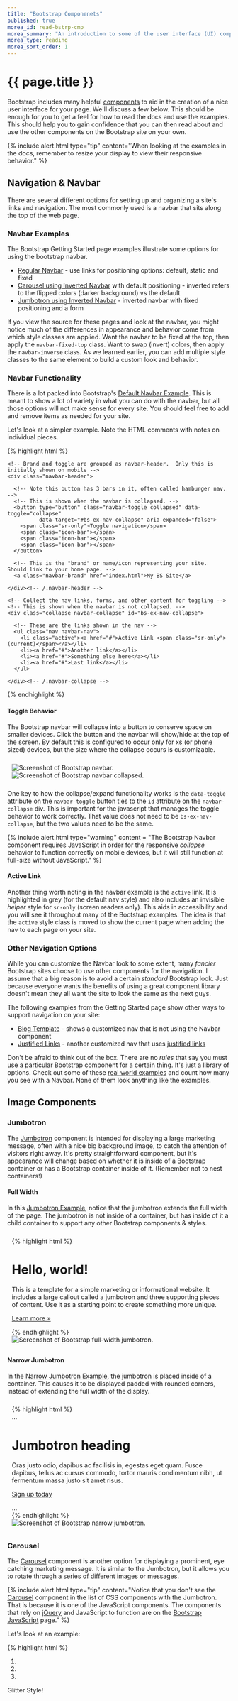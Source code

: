 ```yaml
---
title: "Bootstrap Componenets"
published: true
morea_id: read-bstrp-cmp
morea_summary: "An introduction to some of the user interface (UI) components provided in the Bootstrap framework."
morea_type: reading
morea_sort_order: 1
---
```


# {{ page.title }}

Bootstrap includes many helpful [components](http://getbootstrap.com/components/) to aid in the creation of a nice user interface for your page.  We'll discuss a few below.  This should be enough for you to get a feel for how to read the docs and use the examples.  This should help you to gain confidence that you can then read about and use the other components on the Bootstrap site on your own.

{% include alert.html type="tip"
   content="When looking at the examples in the docs, remember to resize your display to view their responsive behavior."
%}

## Navigation & Navbar
There are several different options for setting up and organizing a site's links and navigation.  The most commonly used is a navbar that sits along the top of the web page.  

### Navbar Examples
The Bootstrap Getting Started page examples illustrate some options for using the bootstrap navbar.

- [Regular Navbar](http://getbootstrap.com/examples/navbar/) - use links for positioning options: default, static and fixed
- [Carousel using Inverted Navbar](http://getbootstrap.com/examples/carousel/) with default positioning - inverted refers to the flipped colors (darker background) vs the default
- [Jumbotron using Inverted Navbar](http://getbootstrap.com/examples/jumbotron/) - inverted navbar with fixed positioning and a form

If you view the source for these pages and look at the navbar, you might notice much of the differences in appearance and behavior come from which style classes are applied.  Want the navbar to be fixed at the top, then apply the `navbar-fixed-top` class.  Want to swap (invert) colors, then apply the `navbar-inverse` class.  As we learned earlier, you can add multiple style classes to the same element to build a custom look and behavior.


### Navbar Functionality
There is a lot packed into Bootstrap's [Default Navbar Example](http://getbootstrap.com/components/#navbar).  This is meant to show a lot of variety in what you can do with the navbar, but all those options will not make sense for every site.  You should feel free to add and remove items as needed for your site.

Let's look at a simpler example. Note the HTML comments with notes on individual pieces.

{% highlight html %}
<!-- This makes a default light navbar -->
<nav class="navbar navbar-default">

  <!-- The container-fluid makes the nav adjust to always be full width -->
  <div class="container-fluid">

    <!-- Brand and toggle are grouped as navbar-header.  Only this is initially shown on mobile -->
    <div class="navbar-header">

      <!-- Note this button has 3 bars in it, often called hamburger nav. -->
      <!-- This is shown when the navbar is collapsed. -->
      <button type="button" class="navbar-toggle collapsed" data-toggle="collapse"
              data-target="#bs-ex-nav-collapse" aria-expanded="false">
        <span class="sr-only">Toggle navigation</span>
        <span class="icon-bar"></span>
        <span class="icon-bar"></span>
        <span class="icon-bar"></span>
      </button>

      <!-- This is the "brand" or name/icon representing your site.  Should link to your home page. -->
      <a class="navbar-brand" href="index.html">My BS Site</a>

    </div><!-- /.navbar-header -->

    <!-- Collect the nav links, forms, and other content for toggling -->
    <!-- This is shown when the navbar is not collapsed. -->
    <div class="collapse navbar-collapse" id="bs-ex-nav-collapse">

      <!-- These are the links shown in the nav -->
      <ul class="nav navbar-nav">
        <li class="active"><a href="#">Active Link <span class="sr-only">(current)</span></a></li>
        <li><a href="#">Another link</a></li>
        <li><a href="#">Something else here</a></li>
        <li><a href="#">Last link</a></li>
      </ul>

    </div><!-- /.navbar-collapse -->

  </div><!-- /.container-fluid -->
</nav>
{% endhighlight %}

#### Toggle Behavior
The Bootstrap navbar will collapse into a button to conserve space on smaller devices. Click the button and the navbar will show/hide at the top of the screen. By default this is configured to occur only for xs (or phone sized) devices, but the size where the collapse occurs is customizable.  

<div style="padding:10px">
<div class="row">
<div class="col-xs-12 col-md-8">
  <img class="img-responsive" src="{{ "/morea/bootstrap-intro/images/default-navbar.png" | prepend:site.baseurl }}" alt="Screenshot of Bootstrap navbar.">
</div>
<div class="col-xs-12 col-md-4">
  <img class="img-responsive" src="{{ "/morea/bootstrap-intro/images/default-navbar-collapsed.png" | prepend:site.baseurl }}" alt="Screenshot of Bootstrap navbar collapsed.">
</div>
</div>
</div>

One key to how the collapse/expand functionality works is the `data-toggle` attribute on the `navbar-toggle` button ties to the `id` attribute on the `navbar-collapse` div.  This is important for the javascript that manages the toggle behavior to work correctly.  That value does not need to be `bs-ex-nav-collapse`, but the two values need to be the same.

{% include alert.html type="warning"
   content = "The Bootstrap Navbar component requires JavaScript in order for the responsive *collapse* behavior to function correctly on mobile devices, but it will still function at full-size without JavaScript."
%}

#### Active Link
Another thing worth noting in the navbar example is the `active` link.  It is highlighted in grey (for the default nav style) and also includes an invisible <em>helper</em> style for <code>sr-only</code> (screen readers only). This aids in accessibility and you will see it throughout many of the Bootstrap examples.  The idea is that the `active` style class is moved to show the current page when adding the nav to each page on your site.

### Other Navigation Options
While you can customize the Navbar look to some extent, many *fancier* Bootstrap sites choose to use other components for the navigation.  I assume that a big reason is to avoid a certain *standard* Bootstrap look.  Just because everyone wants the benefits of using a great component library doesn't mean they all want the site to look the same as the next guys.  

The following examples from the Getting Started page show other ways to support navigation on your site:

- [Blog Template](http://getbootstrap.com/examples/blog/) - shows a customized nav that is not using the Navbar component
- [Justified Links](http://getbootstrap.com/examples/justified-nav/) - another customized nav that uses [justified links](http://getbootstrap.com/components/#nav-justified)

Don't be afraid to think out of the box.  There are no *rules* that say you must use a particular Bootstrap component for a certain thing.  It's just a library of options. Check out some of these [real world examples](http://expo.getbootstrap.com/) and count how many you see with a Navbar.  None of them look anything like the examples.


## Image Components

### Jumbotron
The [Jumbotron](http://getbootstrap.com/components/#jumbotron) component is intended for displaying a large marketing message, often with a nice big background image, to catch the attention of visitors right away.  It's pretty straightforward component, but it's appearance will change based on whether it is inside of a Bootstrap container or has a Bootstrap container inside of it.  (Remember not to nest containers!)

#### Full Width
In this [Jumbotron Example](http://getbootstrap.com/examples/jumbotron/), notice that the jumbotron extends the full width of the page. The jumbotron is not inside of a container, but has inside of it a child container to support any other Bootstrap components & styles.

<div style="padding:10px">
<div class="row">
<div class="col-xs-12 col-md-6">
  {% highlight html %}
    <!-- Main jumbotron for a primary marketing message -->
    <div class="jumbotron">
      <div class="container">
        <h1>Hello, world!</h1>
        <p>This is a template for a simple marketing or
           informational website. It includes a large callout
           called a jumbotron and three supporting pieces of
           content. Use it as a starting point to create
           something more unique.</p>
        <p><a class="btn btn-primary btn-lg" href="#"
              role="button">Learn more &raquo;</a></p>
      </div>
    </div>
  {% endhighlight %}
</div>
<div class="col-xs-12 col-md-6">
  <img class="img-responsive" src="{{ "/morea/bootstrap-intro/images/full-jumbotron.png" | prepend:site.baseurl }}" alt="Screenshot of Bootstrap full-width jumbotron.">
</div>
</div>
</div>

#### Narrow Jumbotron
In the [Narrow Jumbotron Example](http://getbootstrap.com/examples/jumbotron-narrow/), the jumbotron is placed inside of a container.  This causes it to be displayed padded with rounded corners, instead of extending the full width of the display.

<div style="padding:10px">
<div class="row">
<div class="col-xs-12 col-md-6">
{% highlight html %}
<div class="container">
  ...
  <div class="jumbotron">
    <h1>Jumbotron heading</h1>
    <p class="lead">Cras justo odio, dapibus ac facilisis
      in, egestas eget quam. Fusce dapibus, tellus ac
      cursus commodo, tortor mauris condimentum nibh, ut
      fermentum massa justo sit amet risus.
    </p>
    <p>
      <a class="btn btn-lg btn-success" href="#"
          role="button">Sign up today</a>
    </p>
  </div>
  ...
</div>
{% endhighlight %}
</div>
<div class="col-xs-12 col-md-6">
  <img class="img-responsive" src="{{ "/morea/bootstrap-intro/images/narrow-jumbotron.png" | prepend:site.baseurl }}" alt="Screenshot of Bootstrap narrow jumbotron.">
</div>
</div>
</div>

### Carousel
The [Carousel](http://getbootstrap.com/javascript/#carousel) component is another option for displaying a prominent, eye catching marketing message.  It is similar to the Jumbotron, but it allows you to rotate through a series of different images or messages.  

{% include alert.html type="tip"
   content="Notice that you don't see the [Carousel](http://getbootstrap.com/javascript/#carousel) component in the list of CSS components with the Jumbotron.  That is because it is one of the JavaScript components.  The components that rely on [jQuery](https://jquery.com/) and JavaScript to function are on the [Bootstrap JavaScript](http://getbootstrap.com/javascript/) page."
%}

Let's look at an example:

{% highlight html %}
<div id="myCarousel" class="carousel slide" data-ride="carousel">
<!-- Indicators: One must be active or will not display. -->
<ol class="carousel-indicators">
  <li data-target="#myCarousel" data-slide-to="0" class="active"></li>
  <li data-target="#myCarousel" data-slide-to="1"></li>
  <li data-target="#myCarousel" data-slide-to="2"></li>
</ol>

<!-- Slide contents -->
<div class="carousel-inner" role="listbox">
  <div class="item active">
    <div class="container" style="height: 300px; background-size: cover;
         background-image: url(img/city-glitter.png);">
      <div class="carousel-caption">
        Glitter Style!
      </div>
    </div>
  </div>
  <div class="item">
    <div class="container" style="height: 300px; background-size: cover;
         background-image: url(img/flowers.png);">
      <div class="carousel-caption">
        Flower Style!
      </div>
    </div>
  </div>
  <div class="item">
    <div class="container" style="height: 300px; background-size: cover;
         background-image: url(img/shatter.png);">
      <div class="carousel-caption">
        Shatter Style!
      </div>
    </div>
  </div>
</div>

<!-- Controls -->
<a class="left carousel-control" href="#myCarousel" role="button" data-slide="prev">
  <span class="glyphicon glyphicon-chevron-left" aria-hidden="true"></span>
  <span class="sr-only">Previous</span>
</a>
<a class="right carousel-control" href="#myCarousel" role="button" data-slide="next">
  <span class="glyphicon glyphicon-chevron-right" aria-hidden="true"></span>
  <span class="sr-only">Next</span>
</a>
</div>
<!-- /.carousel -->
{% endhighlight %}

<img class="img-responsive" src="/morea/bootstrap-intro/images/carousel.png" alt="Screenshot of Bootstrap carousel.">
